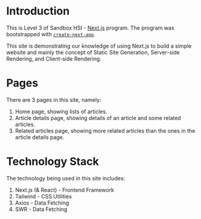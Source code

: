 # Introduction
This is Level 3 of Sandbox HSI - [Next.js](https://nextjs.org/) program. The program was bootstrapped with [`create-next-app`](https://github.com/vercel/next.js/tree/canary/packages/create-next-app).

This site is demonstrating our knowledge of using Next.js to build a simple website and mainly the concept of Static Site Generation, Server-side Rendering, and Client-side Rendering.

# Pages
There are 3 pages in this site, namely:
1. Home page, showing lists of articles.
2. Article details page, showing details of an article and some related articles.
3. Related articles page, showing more related articles than the ones in the article details page.

# Technology Stack
The technology being used in this site includes:
1. Next.js (& React) - Frontend Framework
2. Tailwind - CSS Utilities
3. Axios - Data Fetching
4. SWR - Data Fetching